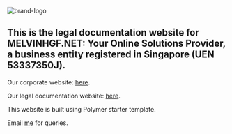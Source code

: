 ![brand-logo](https://user-images.githubusercontent.com/49022718/127785157-ae60c767-b6df-498b-bc92-cf780945affd.jpg)

<h2>This is the legal documentation website for <strong>MELVINHGF.NET: Your Online Solutions Provider</strong>, a business entity registered in Singapore (UEN 53337350J).</h2>
<p>Our corporate website: <a href="https://melvinhgf.business.site" target="_blank" text-decoration="none">here</a>.</p>
<p>Our legal documentation website: <a href="https://docs.melvinhgf.net" target="_blank" text-decoration="none">here</a>.</p>
<p>This website is built using Polymer starter template.</p>
<p>Email <a href="mailto:melvinhgf@gmail.com">me</a> for queries.
